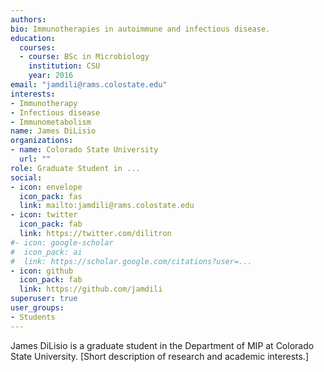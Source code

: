 ```yaml
---
authors:
bio: Immunotherapies in autoimmune and infectious disease.  
education:
  courses:
  - course: BSc in Microbiology
    institution: CSU
    year: 2016
email: "jamdili@rams.colostate.edu"
interests:
- Immunotherapy
- Infectious disease
- Immunometabolism
name: James DiLisio
organizations: 
- name: Colorado State University
  url: ""
role: Graduate Student in ...
social: 
- icon: envelope
  icon_pack: fas
  link: mailto:jamdili@rams.colostate.edu
- icon: twitter
  icon_pack: fab
  link: https://twitter.com/dilitron
#- icon: google-scholar
#  icon_pack: ai
#  link: https://scholar.google.com/citations?user=...
- icon: github
  icon_pack: fab
  link: https://github.com/jamdili
superuser: true
user_groups:
- Students
---
```


James DiLisio is a graduate student in the Department of MIP at Colorado 
State University. [Short description of research and academic interests.]
